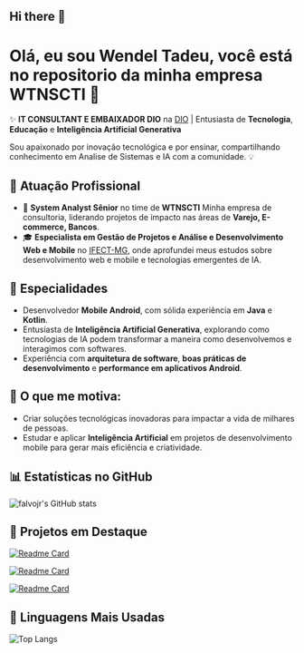 ## Hi there 👋

# Olá, eu sou Wendel Tadeu, você está no repositorio da minha empresa WTNSCTI 👋

✨ **IT CONSULTANT E EMBAIXADOR DIO** na [DIO](https://digitalinnovation.one/) | Entusiasta de **Tecnologia**, **Educação** e **Inteligência Artificial Generativa**

Sou apaixonado por inovação tecnológica e por ensinar, compartilhando conhecimento em Analise de Sistemas e IA com a comunidade. 💡

## 🏢 **Atuação Profissional**
- 🚀 **System Analyst Sênior** no time de **WTNSCTI** Minha empresa de consultoria, liderando projetos de impacto nas áreas de **Varejo, E-commerce, Bancos**.
- 🎓 **Especialista em Gestão de Projetos e Análise e Desenvolvimento Web e Mobile** no [IFECT-MG](https://www.ifsudestemg.edu.br/riopomba), onde aprofundei meus estudos sobre desenvolvimento web e mobile e tecnologias emergentes de IA.

## 📱 **Especialidades**
- Desenvolvedor **Mobile Android**, com sólida experiência em **Java** e **Kotlin**.
- Entusiasta de **Inteligência Artificial Generativa**, explorando como tecnologias de IA podem transformar a maneira como desenvolvemos e interagimos com softwares.
- Experiência com **arquitetura de software**, **boas práticas de desenvolvimento** e **performance em aplicativos Android**.

## 🚀 **O que me motiva:**
- Criar soluções tecnológicas inovadoras para impactar a vida de milhares de pessoas.
- Estudar e aplicar **Inteligência Artificial** em projetos de desenvolvimento mobile para gerar mais eficiência e criatividade.

## 📊 **Estatísticas no GitHub**

![falvojr's GitHub stats](https://github-readme-stats.vercel.app/api?username=wtnscti&show_icons=true&theme=dark)

## 📌 **Projetos em Destaque**

[![Readme Card](https://github-readme-stats.vercel.app/api/pin/?username=wtnscti&repo=tcc-ifsuldestemg-web&theme=dark)]([https://github.com/wtnscti/tcc-ifsuldestemg-web)

[![Readme Card](https://github-readme-stats.vercel.app/api/pin/?username=wtnscti&repo=ticemtrilhas&theme=dark)]([https://github.com/wtnscti/ticemtrilhas)

[![Readme Card](https://github-readme-stats.vercel.app/api/pin/?username=wtnscti&repo=dio-lab-open-source&theme=dark)]([https://github.com/wtnscti/dio-lab-open-source)

## 🚀 **Linguagens Mais Usadas**

![Top Langs](https://github-readme-stats.vercel.app/api/top-langs/?username=wtnscti&layout=compact&theme=dark)

